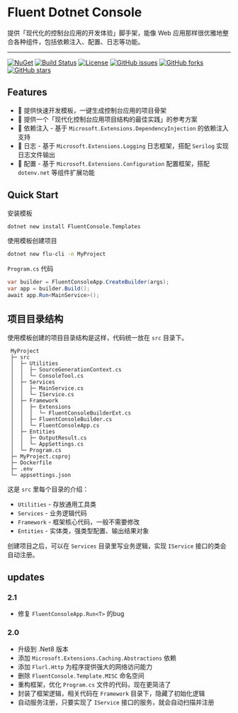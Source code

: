 # Fluent Dotnet Console

提供「现代化的控制台应用的开发体验」脚手架，能像 Web 应用那样很优雅地整合各种组件，包括依赖注入、配置、日志等功能。

---

[![NuGet](https://img.shields.io/nuget/v/FluentConsole.Templates.svg)](https://www.nuget.org/packages/FluentConsole.Templates/)
[![Build Status](https://img.shields.io/github/actions/workflow/status/Deali-Axy/fluent-dotnet-console/dotnet.yml)](https://github.com/Deali-Axy/fluent-dotnet-console/actions)
[![License](https://img.shields.io/github/license/Deali-Axy/fluent-dotnet-console.svg)](https://github.com/Deali-Axy/fluent-dotnet-console/blob/master/README.md)
[![GitHub issues](https://img.shields.io/github/issues/Deali-Axy/fluent-dotnet-console.svg)](https://github.com/Deali-Axy/fluent-dotnet-console/issues)
[![GitHub forks](https://img.shields.io/github/forks/Deali-Axy/fluent-dotnet-console.svg)](https://github.com/Deali-Axy/fluent-dotnet-console/network)
[![GitHub stars](https://img.shields.io/github/stars/Deali-Axy/fluent-dotnet-console.svg)](https://github.com/Deali-Axy/fluent-dotnet-console/stargazers)


## Features

- 🚀 提供快速开发模板，一键生成控制台应用的项目骨架
- 🐴 提供一个「现代化控制台应用项目结构的最佳实践」的参考方案
- 💉 依赖注入 - 基于 `Microsoft.Extensions.DependencyInjection` 的依赖注入支持
- 📄 日志 - 基于 `Microsoft.Extensions.Logging` 日志框架，搭配 `Serilog` 实现日志文件输出
- 🔧 配置 - 基于 `Microsoft.Extensions.Configuration` 配置框架，搭配 `dotenv.net` 等组件扩展功能

## Quick Start

安装模板

```bash
dotnet new install FluentConsole.Templates
```

使用模板创建项目

```bash
dotnet new flu-cli -n MyProject
```

`Program.cs` 代码

```c#
var builder = FluentConsoleApp.CreateBuilder(args);
var app = builder.Build();
await app.Run<MainService>();
```

## 项目目录结构

使用模板创建的项目目录结构是这样，代码统一放在 `src` 目录下。

```
 MyProject
 ├─ src
 │  ├─ Utilities
 │  │  ├─ SourceGenerationContext.cs
 │  │  └─ ConsoleTool.cs
 │  ├─ Services
 │  │  ├─ MainService.cs
 │  │  └─ IService.cs
 │  ├─ Framework
 │  │  ├─ Extensions
 │  │  │  └─ FluentConsoleBuilderExt.cs
 │  │  ├─ FluentConsoleBuilder.cs
 │  │  └─ FluentConsoleApp.cs
 │  ├─ Entities
 │  │  ├─ OutputResult.cs
 │  │  └─ AppSettings.cs
 │  └─ Program.cs
 ├─ MyProject.csproj
 ├─ Dockerfile
 ├─ .env
 └─ appsettings.json
```

这是 `src` 里每个目录的介绍：

- `Utilities`  - 存放通用工具类
- `Services` - 业务逻辑代码
- `Framework` - 框架核心代码，一般不需要修改
- `Entities` - 实体类，强类型配置、输出结果对象

创建项目之后，可以在 `Services` 目录里写业务逻辑，实现 `IService` 接口的类会自动注册。

## updates

### 2.1

- 修复 `FluentConsoleApp.Run<T>` 的bug

### 2.0

- 升级到 .Net8 版本
- 添加 `Microsoft.Extensions.Caching.Abstractions` 依赖
- 添加 `Flurl.Http` 为程序提供强大的网络访问能力
- 删除 `FluentConsole.Template.MISC` 命名空间
- 重构框架，优化 `Program.cs` 文件的代码，现在更简洁了
- 封装了框架逻辑，相关代码在 `Framework` 目录下，隐藏了初始化逻辑
- 自动服务注册，只要实现了 `IService` 接口的服务，就会自动扫描并注册





